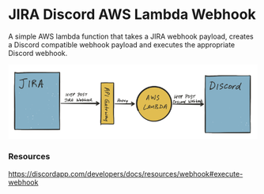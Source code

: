 # JIRA Discord AWS Lambda Webhook
A simple AWS lambda function that takes a JIRA webhook payload, creates a Discord compatible webhook payload and executes the appropriate Discord webhook.

![](architecture.png)

### Resources
https://discordapp.com/developers/docs/resources/webhook#execute-webhook
